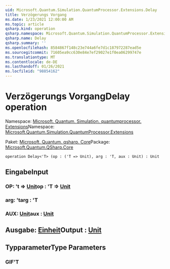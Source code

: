 ```yaml
---
uid: Microsoft.Quantum.Simulation.QuantumProcessor.Extensions.Delay
title: Verzögerungs Vorgang
ms.date: 1/23/2021 12:00:00 AM
ms.topic: article
qsharp.kind: operation
qsharp.namespace: Microsoft.Quantum.Simulation.QuantumProcessor.Extensions
qsharp.name: Delay
qsharp.summary: ''
ms.openlocfilehash: 8584867f148c23e744a6fe7d1c187972287ead5e
ms.sourcegitcommit: 71605ea9cc630e84e7ef29027e1f0ea06299747e
ms.translationtype: MT
ms.contentlocale: de-DE
ms.lasthandoff: 01/26/2021
ms.locfileid: "98854162"
---
```

# <a name="delay-operation"></a><span data-ttu-id="82cae-102">Verzögerungs Vorgang</span><span class="sxs-lookup"><span data-stu-id="82cae-102">Delay operation</span></span>

<span data-ttu-id="82cae-103">Namespace: [Microsoft. Quantum. Simulation. quantumprocessor. Extensions](xref:Microsoft.Quantum.Simulation.QuantumProcessor.Extensions)</span><span class="sxs-lookup"><span data-stu-id="82cae-103">Namespace: [Microsoft.Quantum.Simulation.QuantumProcessor.Extensions](xref:Microsoft.Quantum.Simulation.QuantumProcessor.Extensions)</span></span>

<span data-ttu-id="82cae-104">Paket: [Microsoft. Quantum. qsharp. Core](https://nuget.org/packages/Microsoft.Quantum.QSharp.Core)</span><span class="sxs-lookup"><span data-stu-id="82cae-104">Package: [Microsoft.Quantum.QSharp.Core](https://nuget.org/packages/Microsoft.Quantum.QSharp.Core)</span></span>




```qsharp
operation Delay<'T> (op : ('T => Unit), arg : 'T, aux : Unit) : Unit
```


## <a name="input"></a><span data-ttu-id="82cae-105">Eingabe</span><span class="sxs-lookup"><span data-stu-id="82cae-105">Input</span></span>

### <a name="op--t--unit"></a><span data-ttu-id="82cae-106">OP: 't => [Unit](xref:microsoft.quantum.lang-ref.unit)</span><span class="sxs-lookup"><span data-stu-id="82cae-106">op : 'T => [Unit](xref:microsoft.quantum.lang-ref.unit)</span></span> 




### <a name="arg--t"></a><span data-ttu-id="82cae-107">arg: 't</span><span class="sxs-lookup"><span data-stu-id="82cae-107">arg : 'T</span></span>




### <a name="aux--unit"></a><span data-ttu-id="82cae-108">AUX: [Unit](xref:microsoft.quantum.lang-ref.unit)</span><span class="sxs-lookup"><span data-stu-id="82cae-108">aux : [Unit](xref:microsoft.quantum.lang-ref.unit)</span></span>





## <a name="output--unit"></a><span data-ttu-id="82cae-109">Ausgabe: [Einheit](xref:microsoft.quantum.lang-ref.unit)</span><span class="sxs-lookup"><span data-stu-id="82cae-109">Output : [Unit](xref:microsoft.quantum.lang-ref.unit)</span></span>



## <a name="type-parameters"></a><span data-ttu-id="82cae-110">Typparameter</span><span class="sxs-lookup"><span data-stu-id="82cae-110">Type Parameters</span></span>

### <a name="t"></a><span data-ttu-id="82cae-111">GIF</span><span class="sxs-lookup"><span data-stu-id="82cae-111">'T</span></span>

